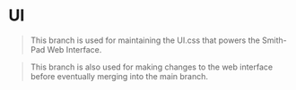 # UI

> This branch is used for maintaining the UI.css that powers the Smith-Pad Web Interface.

> This branch is also used for making changes to the web interface before 
> eventually merging into the main branch. 